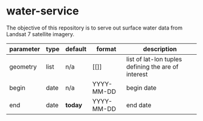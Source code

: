 # water-service

The objective of this repository is to serve out surface water data from
Landsat 7 satellite imagery.  


| parameter | type  | default         | format      | description                                         |
|-----------|-------|-----------------|-------------|-----------------------------------------------------|
| geometry  | list  | n/a             | [[]]        | list of lat-lon tuples defining the are of interest |
| begin     | date  | n/a             | YYYY-MM-DD  | begin date                                          |
| end       | date  | **today**       | YYYY-MM-DD  | end date                                            |


